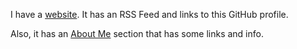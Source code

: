 I have a [website](https://morganwebdev.org). It has an RSS Feed and links to this GitHub profile. 

Also, it has an [About Me](https://www.morganwebdev.org/about/) section that has some links and info. 

